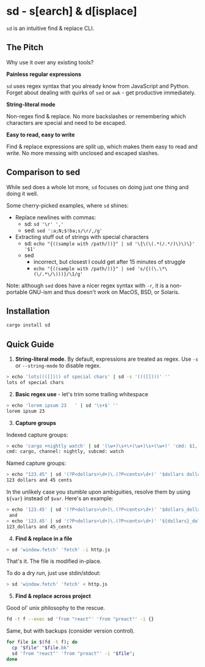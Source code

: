 # sd - s[earch] & d[isplace]

`sd` is an intuitive find & replace CLI.

## The Pitch

Why use it over any existing tools?

**Painless regular expressions**

`sd` uses regex syntax that you already know from JavaScript and Python. Forget about dealing with quirks of `sed` or `awk` - get productive immediately.

**String-literal mode**

Non-regex find & replace. No more backslashes or remembering which characters are special and need to be escaped.

**Easy to read, easy to write**

Find & replace expressions are split up, which makes them easy to read and write. No more messing with unclosed and escaped slashes.

## Comparison to sed

While sed does a whole lot more, `sd` focuses on doing just one thing and doing it well.

Some cherry-picked examples, where `sd` shines:
- Replace newlines with commas:
  - sd: `sd '\r' ','`
  - sed: `sed ':a;N;$!ba;s/\r/,/g'`
- Extracting stuff out of strings with special characters
  - sd: `echo "{((sample with /path/))}" | sd '\{\(\(.*(/.*/)\)\)\}' '$1'`
  - sed
    - incorrect, but closest I could get after 15 minutes of struggle
    - `echo "{((sample with /path/))}" | sed 's/{((\.\*\(\/.*\/\)))}/\1/g'`

Note: although `sed` does have a nicer regex syntax with `-r`, it is a non-portable GNU-ism and thus doesn't work on MacOS, BSD, or Solaris. 

## Installation

```sh
cargo install sd
```

## Quick Guide

1. **String-literal mode**. By default, expressions are treated as regex. Use `-s` or `--string-mode` to disable regex.


```sh
> echo 'lots((([]))) of special chars' | sd -s '((([])))' ''
lots of special chars
```


2. **Basic regex use** - let's trim some trailing whitespace

```sh
> echo 'lorem ipsum 23   ' | sd '\s+$' ''
lorem ipsum 23
```

3. **Capture groups**

Indexed capture groups:

```sh
> echo 'cargo +nightly watch' | sd '(\w+)\s+\+(\w+)\s+(\w+)' 'cmd: $1, channel: $2, subcmd: $3'
cmd: cargo, channel: nightly, subcmd: watch
```

Named capture groups:

```sh
> echo "123.45" | sd '(?P<dollars>\d+)\.(?P<cents>\d+)' '$dollars dollars and $cents cents'
123 dollars and 45 cents
```

In the unlikely case you stumble upon ambiguities, resolve them by using `${var}` instead of `$var`. Here's an example:

```sh
> echo '123.45' | sd '(?P<dollars>\d+)\.(?P<cents>\d+)' '$dollars_dollars and $cents_cents'
 and 
> echo '123.45' | sd '(?P<dollars>\d+)\.(?P<cents>\d+)' '${dollars}_dollars and ${cents}_cents'
123_dollars and 45_cents
```

4. **Find & replace in a file**

```sh
> sd 'window.fetch' 'fetch' -i http.js
```

That's it. The file is modified in-place.

To do a dry run, just use stdin/stdout:

```sh
> sd 'window.fetch' 'fetch' < http.js 
```

5. **Find & replace across project**

Good ol' unix philosophy to the rescue.

```sh
fd -t f --exec sd 'from "react"' 'from "preact"' -i {}
```

Same, but with backups (consider version control).

```bash
for file in $(fd -t f); do
  cp "$file" "$file.bk"
  sd 'from "react"' 'from "preact"' -i "$file"; 
done
```
